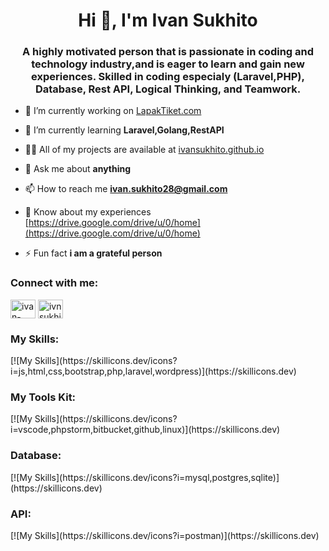 <h1 align="center">Hi 👋, I'm Ivan Sukhito</h1>
<h3 align="center">A highly motivated person that is passionate in coding and technology industry,and is eager to learn and gain new experiences. Skilled in coding especialy (Laravel,PHP), Database, Rest API, Logical Thinking, and Teamwork.</h3>

- 🔭 I’m currently working on [LapakTiket.com](https://lapaktiket.com/)

- 🌱 I’m currently learning **Laravel,Golang,RestAPI**

- 👨‍💻 All of my projects are available at [ivansukhito.github.io](ivansukhito.github.io)

- 💬 Ask me about **anything**

- 📫 How to reach me **ivan.sukhito28@gmail.com**

- 📄 Know about my experiences [https://drive.google.com/drive/u/0/home](https://drive.google.com/drive/u/0/home)

- ⚡ Fun fact **i am a grateful person**

<h3 align="left">Connect with me:</h3>
<p align="left">
<a href="https://linkedin.com/in/ivan-sukhito" target="blank"><img align="center" src="https://raw.githubusercontent.com/rahuldkjain/github-profile-readme-generator/master/src/images/icons/Social/linked-in-alt.svg" alt="ivan-sukhito" height="30" width="40" /></a>
<a href="https://instagram.com/ivnsukhitoo" target="blank"><img align="center" src="https://raw.githubusercontent.com/rahuldkjain/github-profile-readme-generator/master/src/images/icons/Social/instagram.svg" alt="ivnsukhitoo" height="30" width="40" /></a>
</p>
<h3 align="left">My Skills:</h3>
[![My Skills](https://skillicons.dev/icons?i=js,html,css,bootstrap,php,laravel,wordpress)](https://skillicons.dev)

<h3 align="left">My Tools Kit:</h3>
[![My Skills](https://skillicons.dev/icons?i=vscode,phpstorm,bitbucket,github,linux)](https://skillicons.dev)

<h3 align="left">Database:</h3>
[![My Skills](https://skillicons.dev/icons?i=mysql,postgres,sqlite)](https://skillicons.dev)

<h3 align="left">API:</h3>
[![My Skills](https://skillicons.dev/icons?i=postman)](https://skillicons.dev)
